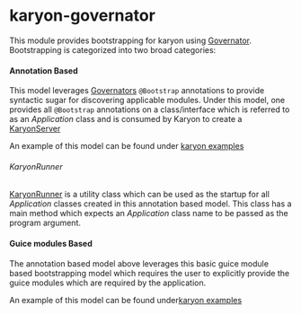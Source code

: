 karyon-governator
======

This module provides bootstrapping for karyon using [Governator](https://github.com/Netflix/governator). Bootstrapping
is categorized into two broad categories:

#### Annotation Based

This model leverages [Governators](https://github.com/Netflix/governator) `@Bootstrap` annotations to provide syntactic 
 sugar for discovering applicable modules.
Under this model, one provides all `@Bootstrap` annotations on a class/interface which is referred to as an 
_Application_ class and is consumed by Karyon to create a [KaryonServer](src/main/java/netflix/karyon/KaryonServer.java)
  
An example of this model can be found under [karyon examples](../karyon2-examples)

###### KaryonRunner

[KaryonRunner](src/main/java/netflix/karyon/KaryonRunner.java) is a utility class which can be used as the startup
for all _Application_ classes created in this annotation based model. This class has a main method which expects an
_Application_ class name to be passed as the program argument. 

#### Guice modules Based

The annotation based model above leverages this basic guice module based bootstrapping model which requires the user to
explicitly provide the guice modules which are required by the application.

An example of this model can be found under[karyon examples](../karyon2-examples)
